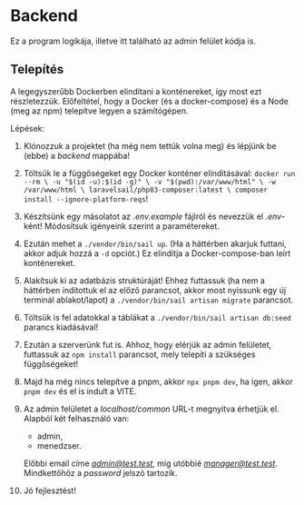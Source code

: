 # Backend
Ez a program logikája, illetve itt található az admin felület kódja is.

## Telepítés
A legegyszerűbb Dockerben elindítani a konténereket, így most ezt részletezzük.
Előfeltétel, hogy a Docker (és a docker-compose) és a Node (meg az npm) telepítve legyen a számítógépen.

Lépések:
1. Klónozzuk a projektet (ha még nem tettük volna meg) és lépjünk be (ebbe) a *backend* mappába!
2. Töltsük le a függőségeket egy Docker konténer elindításával: `docker run --rm \
    -u "$(id -u):$(id -g)" \
    -v "$(pwd):/var/www/html" \
    -w /var/www/html \
    laravelsail/php83-composer:latest \
    composer install --ignore-platform-reqs`!
3. Készítsünk egy másolatot az *.env.example* fájlról és nevezzük el *.env*-ként! Módosítsuk igényeink szerint a paramétereket.
4. Ezután mehet a `./vendor/bin/sail up`. (Ha a háttérben akarjuk futtani, akkor adjuk hozzá a `-d` opciót.) Ez elindítja a Docker-compose-ban leírt konténereket.
5. Alakítsuk ki az adatbázis struktúráját! Ehhez futtassuk (ha nem a háttérben indítottuk el az előző parancsot, akkor most nyissunk egy új terminál ablakot/lapot) a `./vendor/bin/sail artisan migrate` parancsot.
6. Töltsük is fel adatokkal a táblákat a `./vendor/bin/sail artisan db:seed` parancs kiadásával!
7. Ezután a szerverünk fut is. Ahhoz, hogy elérjük az admin felületet, futtassuk az `npm install` parancsot, mely telepíti a szükséges függőségeket!
8. Majd ha még nincs telepítve a pnpm, akkor `npx pnpm dev`, ha igen, akkor `pnpm dev` és el is indult a VITE.
9. Az admin felületet a *localhost/common* URL-t megnyitva érhetjük el.
   Alapból két felhasználó van:
   - admin,
   - menedzser.

   Előbbi email címe *admin@test.test*, míg utóbbié *manager@test.test*. Mindkettőhöz a *password* jelszó tartozik.
10. Jó fejlesztést!
